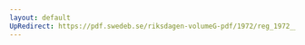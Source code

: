 ```yaml
---
layout: default
UpRedirect: https://pdf.swedeb.se/riksdagen-volumeG-pdf/1972/reg_1972__reg_01/reg_1972__reg_01_0136.pdf
---
```

